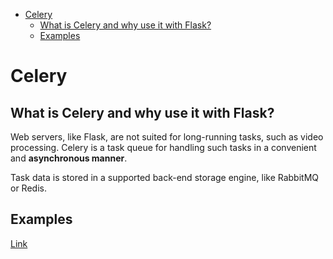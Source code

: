 <!--ts-->
   * [Celery](#celery)
      * [What is Celery and why use it with Flask?](#what-is-celery-and-why-use-it-with-flask)
      * [Examples](#examples)

<!-- Added by: gil_diy, at: Sat 05 Mar 2022 12:59:25 IST -->

<!--te-->

# Celery

## What is Celery and why use it with Flask?

Web servers, like Flask, are not suited for long-running tasks,
such as video processing. Celery is a task queue for handling such
tasks in a convenient and **asynchronous manner**. 

Task data is stored in a supported back-end storage engine, like RabbitMQ or Redis.



## Examples




[Link](https://youtu.be/THxCy-6EnQM)
